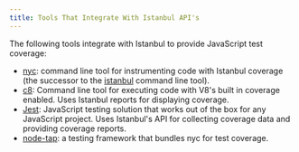 ```yaml
---
title: Tools That Integrate With Istanbul API's
---
```


The following tools integrate with Istanbul to provide JavaScript
test coverage:

* [nyc](https://github.com/istanbuljs/nyc): command line tool for instrumenting
  code with Istanbul coverage (the successor to the [istanbul](https://www.npmjs.com/package/istanbul) command line tool).
* [c8](https://github.com/bcoe/c8): Command line tool for executing code
  with V8's built in coverage enabled. Uses Istanbul reports for displaying
  coverage.
* [Jest](https://github.com/facebook/jest): JavaScript testing solution that
  works out of the box for any JavaScript project. Uses Istanbul's API for collecting coverage data and providing coverage reports.
* [node-tap](https://github.com/tapjs/node-tap): a testing framework that bundles
  nyc for test coverage.
